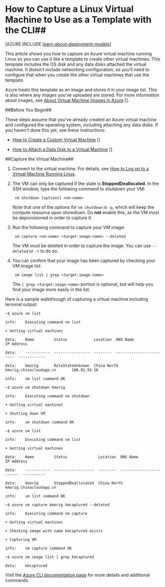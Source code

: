 <properties
	pageTitle="Capture an image of a virtual machine running Linux using the CLI | Azure"
	description="Learn how to capture an image of an Azure virtual machine (VM) running Linux."
	services="virtual-machines"
	documentationCenter=""
	authors="madhana"
	manager="timlt"
	editor="tysonn"
    tags="azure-service-management"/>

<tags
	ms.service="virtual-machines"
	ms.date="02/20/2015"
	wacn.date=""/>




# How to Capture a Linux Virtual Machine to Use as a Template with the CLI##

[AZURE.INCLUDE [learn-about-deployment-models](../includes/learn-about-deployment-models-classic-include.md)]
 

This article shows you how to capture an Azure virtual machine running Linux so you can use it like a template to create other virtual machines. This template includes the OS disk and any data disks attached the virtual machine. It doesn't include networking configuration, so you'll need to configure that when you create the other virtual machines that use the template.



Azure treats this template as an image and stores it in your image list. This is also where any images you've uploaded are stored. For more information about images, see [About Virtual Machine Images in Azure] [].



##Before You Begin##



These steps assume that you've already created an Azure virtual machine and configured the operating system, including attaching any data disks. If you haven't done this yet, see these instructions:



- [How to Create a Custom Virtual Machine] []

- [How to Attach a Data Disk to a Virtual Machine] []



##Capture the Virtual Machine##



1. Connect to the virtual machine. For details, see [How to Log on to a Virtual Machine Running Linux][].



2. The VM can only be captured if the state is **StoppedDeallocated**. In the SSH window, type the following command to shutdown your VM:



        vm shutdown [options] <vm-name>



    Note that one of the options for `vm shutdown` is `-p`, which will keep the compute resource upon showdown. Do **not** enable this, as the VM must be deprovisioned in order to capture it.



3. Run the following command to capture your VM image:



        vm capture <vm-name> <target-image-name> --deleted



    The VM must be deleted in order to capture the image. You can use `--deleted` or `-t` to do so.



4. You can confirm that your image has been captured by checking your VM image list:



        vm image list | grep <target-image-name>



    The `| grep <target-image-name>` portion is optional, but will help you find your image more easily in the list.



Here is a sample walkthrough of capturing a virtual machine including terminal output:


    ~$ azure vm list

    info:    Executing command vm list

    + Getting virtual machines

    data:    Name         Status            Location  DNS Name                  IP Address

    data:    -----------  ----------------  --------  ------------------------  ------------

    data:    kmorig       RoleStateUnknown  China North   kmorig.chinacloudapp.cn       100.92.56.16

    info:    vm list command OK

    ~$ azure vm shutdown kmorig

    info:    Executing command vm shutdown

    + Getting virtual machines

    + Shutting down VM

    info:    vm shutdown command OK

    ~$ azure vm list

    info:    Executing command vm list

    + Getting virtual machines

    data:    Name         Status              Location  DNS Name                  IP Address

    data:    -----------  ------------------  --------  ------------------------  ----------

    data:    kmorig       StoppedDeallocated  China North   kmorig.chinacloudapp.cn

    info:    vm list command OK

    ~$ azure vm capture kmorig kmcaptured --deleted

    info:    Executing command vm capture

    + Getting virtual machines

    + Checking image with name kmcaptured exists

    + Capturing VM

    info:    vm capture command OK

    ~$ azure vm image list | grep kmcaptured

    data:    kmcaptured



Visit the [Azure CLI documentation page][] for more details and additional commands.


[Azure CLI documentation page]: /documentation/articles/virtual-machines-command-line-tools

[How to Log on to a Virtual Machine Running Linux]: /documentation/articles/virtual-machines-linux-how-to-log-on

[About Virtual Machine Images in Azure]: http://msdn.microsoft.com/zh-cn/library/azure/dn790290.aspx

[How to Create a Custom Virtual Machine]: /documentation/articles/virtual-machines-create-custom

[How to Attach a Data Disk to a Virtual Machine]: /documentation/articles/storage-windows-attach-disk
 
